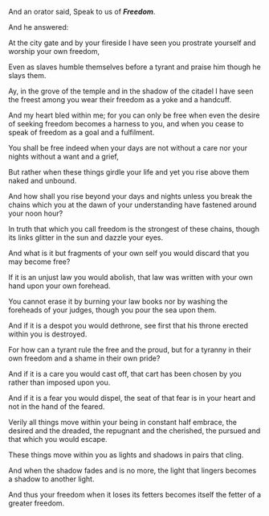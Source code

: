 And an orator said, Speak to us of **_Freedom_**.

And he answered:

At the city gate and by your fireside I have seen you prostrate yourself and worship your own freedom,

Even as slaves humble themselves before a tyrant and praise him though he slays them.

Ay, in the grove of the temple and in the shadow of the citadel I have seen the freest among you wear their freedom as a yoke and a handcuff.

And my heart bled within me; for you can only be free when even the desire of seeking freedom becomes a harness to you, and when you cease to speak of freedom as a goal and a fulfilment.

You shall be free indeed when your days are not without a care nor your nights without a want and a grief,

But rather when these things girdle your life and yet you rise above them naked and unbound.

And how shall you rise beyond your days and nights unless you break the chains which you at the dawn of your understanding have fastened around your noon hour?

In truth that which you call freedom is the strongest of these chains, though its links glitter in the sun and dazzle your eyes.

And what is it but fragments of your own self you would discard that you may become free?

If it is an unjust law you would abolish, that law was written with your own hand upon your own forehead.

You cannot erase it by burning your law books nor by washing the foreheads of your judges, though you pour the sea upon them.

And if it is a despot you would dethrone, see first that his throne erected within you is destroyed.

For how can a tyrant rule the free and the proud, but for a tyranny in their own freedom and a shame in their own pride?

And if it is a care you would cast off, that cart has been chosen by you rather than imposed upon you.

And if it is a fear you would dispel, the seat of that fear is in your heart and not in the hand of the feared.

Verily all things move within your being in constant half embrace, the desired and the dreaded, the repugnant and the cherished, the pursued and that which you would escape.

These things move within you as lights and shadows in pairs that cling.

And when the shadow fades and is no more, the light that lingers becomes a shadow to another light.

And thus your freedom when it loses its fetters becomes itself the fetter of a greater freedom.